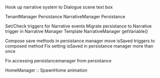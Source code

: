 Hook up narrative system to Dialogue scene text box

TenantManager Persistance
NarrativeManager Persistance

Set/Check triggers for Narrative events
Migrate persistance to Narrative trigger in Narrative Manager
Template NarrativeManager getVariable()

Compose save methods in persistance manager
    move isSaved triggers to composed method
Fix setting isSaved in persistance manager more than once

Fix accessing persistancemanager from persistance

HomeManager :: SpawnHome animation